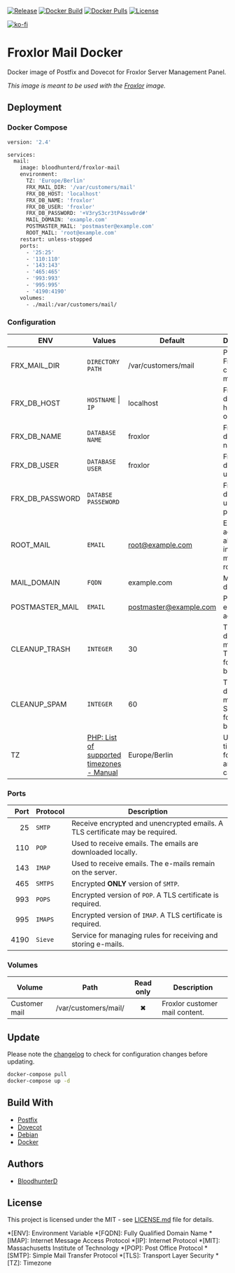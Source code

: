 [![Release](https://img.shields.io/github/v/release/bloodhunterd/froxlor-mail?style=for-the-badge)](https://github.com/bloodhunterd/froxlor-mail/releases)
[![Docker Build](https://img.shields.io/github/workflow/status/bloodhunterd/froxlor-mail/Docker?style=for-the-badge&label=Docker%20Build)](https://github.com/bloodhunterd/backup/actions?query=workflow%3ADocker)
[![Docker Pulls](https://img.shields.io/docker/pulls/bloodhunterd/froxlor-mail?style=for-the-badge)](https://hub.docker.com/r/bloodhunterd/froxlor-mail)
[![License](https://img.shields.io/github/license/bloodhunterd/froxlor-mail?style=for-the-badge)](https://github.com/bloodhunterd/froxlor-mail/blob/master/LICENSE)

[![ko-fi](https://www.ko-fi.com/img/githubbutton_sm.svg)](https://ko-fi.com/bloodhunterd)

# Froxlor Mail Docker

Docker image of Postfix and Dovecot for Froxlor Server Management Panel.

*This image is meant to be used with the [Froxlor](https://github.com/bloodhunterd/froxlor) image.*

## Deployment

### Docker Compose

```dockerfile
version: '2.4'

services:
  mail:
    image: bloodhunterd/froxlor-mail
    environment:
      TZ: 'Europe/Berlin'
      FRX_MAIL_DIR: '/var/customers/mail'
      FRX_DB_HOST: 'localhost'
      FRX_DB_NAME: 'froxlor'
      FRX_DB_USER: 'froxlor'
      FRX_DB_PASSWORD: '+V3ryS3cr3tP4ssw0rd#'
      MAIL_DOMAIN: 'example.com'
      POSTMASTER_MAIL: 'postmaster@example.com'
      ROOT_MAIL: 'root@example.com'
    restart: unless-stopped
    ports:
      - '25:25'
      - '110:110'
      - '143:143'
      - '465:465'
      - '993:993'
      - '995:995'
      - '4190:4190'
    volumes:
      - ./mail:/var/customers/mail/
```

### Configuration

| ENV | Values | Default | Description
| --- | ------- | ------- | -----------
| FRX_MAIL_DIR | `DIRECTORY PATH` | /var/customers/mail | Path to the Froxlor customer mails.
| FRX_DB_HOST | `HOSTNAME` \| `IP` | localhost | Froxlor database hostname or IP
| FRX_DB_NAME | `DATABASE NAME` | froxlor | Froxlor database name
| FRX_DB_USER | `DATABASE USER` | froxlor | Froxlor database user
| FRX_DB_PASSWORD | `DATABSE PASSEWORD` |  | Froxlor database user password
| ROOT_MAIL | `EMAIL` | root@example.com | Email address alias for internal mails to the root user.
| MAIL_DOMAIN | `FQDN` | example.com | Mail domain
| POSTMASTER_MAIL | `EMAIL` | postmaster@example.com | Postmaster email address
| CLEANUP_TRASH | `INTEGER` | 30 | Time in days after mails in Trash folder will be deleted.
| CLEANUP_SPAM | `INTEGER` | 60 | Time in days after mails in Spam folder will be deleted.
| TZ | [PHP: List of supported timezones - Manual](https://www.php.net/manual/en/timezones.php) | Europe/Berlin | Used timezone for date and time calculation.

### Ports

| Port | Protocol | Description
| ---: | -------- | -----------
| 25 | `SMTP` | Receive encrypted and unencrypted emails. A TLS certificate may be required.
| 110 | `POP` | Used to receive emails. The emails are downloaded locally.
| 143 | `IMAP` | Used to receive emails. The e-mails remain on the server.
| 465 | `SMTPS` | Encrypted **ONLY** version of `SMTP`.
| 993 | `POPS` | Encrypted version of `POP`. A TLS certificate is required.
| 995 | `IMAPS` | Encrypted version of `IMAP`. A TLS certificate is required.
| 4190 | `Sieve` | Service for managing rules for receiving and storing e-mails.

### Volumes

| Volume | Path | Read only | Description
| ------ | ---- | :-------: | -----------
| Customer mail | /var/customers/mail/ | &#10006; | Froxlor customer mail content.

## Update

Please note the [changelog](https://github.com/bloodhunterd/froxlor-mail/blob/master/CHANGELOG.md) to check for configuration changes before updating.

```bash
docker-compose pull
docker-compose up -d
```

## Build With

* [Postfix](http://www.postfix.org/)
* [Dovecot](https://www.dovecot.org/)
* [Debian](https://www.debian.org/)
* [Docker](https://www.docker.com/)

## Authors

* [BloodhunterD](https://github.com/bloodhunterd)

## License

This project is licensed under the MIT - see [LICENSE.md](https://github.com/bloodhunterd/froxlor-mail/blob/master/LICENSE) file for details.

*[ENV]: Environment Variable
*[FQDN]: Fully Qualified Domain Name
*[IMAP]: Internet Message Access Protocol
*[IP]: Internet Protocol
*[MIT]: Massachusetts Institute of Technology
*[POP]: Post Office Protocol
*[SMTP]: Simple Mail Transfer Protocol
*[TLS]: Transport Layer Security
*[TZ]: Timezone

